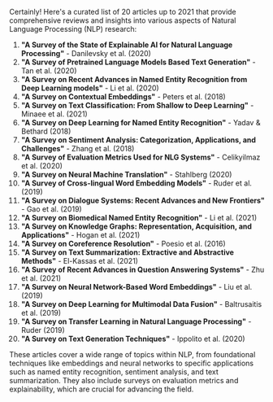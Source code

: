 Certainly! Here's a curated list of 20 articles up to 2021 that provide comprehensive reviews and insights into various aspects of Natural Language Processing (NLP) research:

1. **"A Survey of the State of Explainable AI for Natural Language Processing"** - Danilevsky et al. (2020)
2. **"A Survey of Pretrained Language Models Based Text Generation"** - Tan et al. (2020)
3. **"A Survey on Recent Advances in Named Entity Recognition from Deep Learning models"** - Li et al. (2020)
4. **"A Survey on Contextual Embeddings"** - Peters et al. (2018)
5. **"A Survey on Text Classification: From Shallow to Deep Learning"** - Minaee et al. (2021)
6. **"A Survey on Deep Learning for Named Entity Recognition"** - Yadav & Bethard (2018)
7. **"A Survey on Sentiment Analysis: Categorization, Applications, and Challenges"** - Zhang et al. (2018)
8. **"A Survey of Evaluation Metrics Used for NLG Systems"** - Celikyilmaz et al. (2020)
9. **"A Survey on Neural Machine Translation"** - Stahlberg (2020)
10. **"A Survey of Cross-lingual Word Embedding Models"** - Ruder et al. (2019)
11. **"A Survey on Dialogue Systems: Recent Advances and New Frontiers"** - Gao et al. (2019)
12. **"A Survey on Biomedical Named Entity Recognition"** - Li et al. (2021)
13. **"A Survey on Knowledge Graphs: Representation, Acquisition, and Applications"** - Hogan et al. (2021)
14. **"A Survey on Coreference Resolution"** - Poesio et al. (2016)
15. **"A Survey on Text Summarization: Extractive and Abstractive Methods"** - El-Kassas et al. (2021)
16. **"A Survey of Recent Advances in Question Answering Systems"** - Zhu et al. (2021)
17. **"A Survey on Neural Network-Based Word Embeddings"** - Liu et al. (2019)
18. **"A Survey on Deep Learning for Multimodal Data Fusion"** - Baltrusaitis et al. (2019)
19. **"A Survey on Transfer Learning in Natural Language Processing"** - Ruder (2019)
20. **"A Survey on Text Generation Techniques"** - Ippolito et al. (2020)

These articles cover a wide range of topics within NLP, from foundational techniques like embeddings and neural networks to specific applications such as named entity recognition, sentiment analysis, and text summarization. They also include surveys on evaluation metrics and explainability, which are crucial for advancing the field.